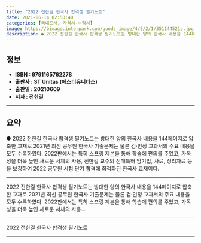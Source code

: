 ```yaml
---
title: "2022 전한길 한국사 합격생 필기노트"
date: 2021-06-14 02:50:40
categories: [국내도서, 자격서-수험서]
image: https://bimage.interpark.com/goods_image/4/5/2/1/351144521s.jpg
description: ● 2022 전한길 한국사 합격생 필기노트는 방대한 양의 한국사 내용을 144페이지로 압축한 교재로 2021년 최신 공무원 한국사 기출문제는 물론 검·인정 교과서의 주요 내용을 모두 수록하였다. 2022판에서는 특히 스프링 제본을 통해 학습에 편의를 주었고, 가독성을 더욱 높인 새로운
---
```


## **정보**

- **ISBN : 9791165762278**
- **출판사 : ST Unitas (에스티유니타스)**
- **출판일 : 20210609**
- **저자 : 전한길**

------



## **요약**

●  2022 전한길 한국사 합격생 필기노트는 방대한 양의 한국사 내용을 144페이지로 압축한 교재로 2021년 최신 공무원 한국사 기출문제는 물론 검·인정 교과서의 주요 내용을 모두 수록하였다. 2022판에서는 특히 스프링 제본을 통해 학습에 편의를 주었고, 가독성을 더욱 높인 새로운 서체의 사용, 전한길 교수의 전매특허 암기법, 사료, 정리자료 등을 보강하여 2022 공무원 시험 단기 합격에 최적화된 한국사 교재이다.

------

2022 전한길 한국사 합격생 필기노트는 방대한 양의 한국사 내용을 144페이지로 압축한 교재로 2021년 최신 공무원 한국사 기출문제는 물론 검·인정 교과서의 주요 내용을 모두 수록하였다. 2022판에서는 특히 스프링 제본을 통해 학습에 편의를 주었고, 가독성을 더욱 높인 새로운 서체의 사용... 

------


2022 전한길 한국사 합격생 필기노트 

------



